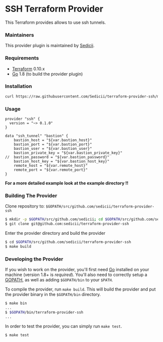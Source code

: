 # SSH Terraform Provider

This Terraform provides allows to use ssh tunnels. 

### Maintainers

This provider plugin is maintained by [Sedicii](https://sedicii.com/).

### Requirements

-	[Terraform](https://www.terraform.io/downloads.html) 0.10.x
-	[Go](https://golang.org/doc/install) 1.8 (to build the provider plugin)

### Installation

```bash
curl https://raw.githubusercontent.com/Sedicii/terraform-provider-ssh/master/scripts/install-ssh-tf-pluging.sh | bash
```

### Usage

```
provider "ssh" {
  version = "~> 0.1.0"
}

data "ssh_tunnel" "bastion" {
    bastion_host = "${var.bastion_host}"
    bastion_port = "${var.bastion_port}"
    bastion_user = "${var.bastion_user}"
    bastion_private_key = "${var.bastion_private_key}"
//  bastion_password = "${var.bastion_password}"
    bastion_host_key = "${var.bastion_host_key}"
    remote_host = "${var.remote_host}"
    remote_port = "${var.remote_port}"
}
```

**For a more detailed example look at the example directory !!**

### Building The Provider

Clone repository to: `$GOPATH/src/github.com/sedicii/terraform-provider-ssh`

```sh
$ mkdir -p $GOPATH/src/github.com/sedicii; cd $GOPATH/src/github.com/sedicii
$ git clone git@github.com:sedicii/terraform-provider-ssh
```

Enter the provider directory and build the provider

```sh
$ cd $GOPATH/src/github.com/sedicii/terraform-provider-ssh
$ make build
```

### Developing the Provider

If you wish to work on the provider, you'll first need [Go](http://www.golang.org) installed on your machine (version 1.8+ is *required*). You'll also need to correctly setup a [GOPATH](http://golang.org/doc/code.html#GOPATH), as well as adding `$GOPATH/bin` to your `$PATH`.

To compile the provider, run `make build`. This will build the provider and put the provider binary in the `$GOPATH/bin` directory.

```sh
$ make bin
...
$ $GOPATH/bin/terraform-provider-ssh
...
```

In order to test the provider, you can simply run `make test`.

```sh
$ make test
```
